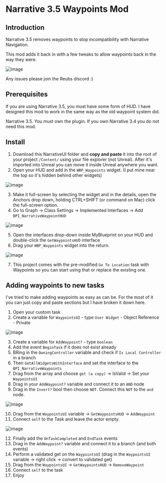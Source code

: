 # Narrative 3.5 Waypoints Mod
## Introduction
Narrative 3.5 removes waypoints to stop incompatibility with Narrative Navigation. 

This mod adds it back in with a few tweaks to allow waypoints back in the way they were.

![image](https://github.com/d3kryption/narrative_3.5_waypoints_mod/assets/48034534/8bb00dc6-1b44-4de5-a525-a8a5b3d1f6c2)

Any issues please join the Reubs discord :)


## Prerequisites
If you are using Narrative 3.5, you must have some form of HUD. I have designed this mod to work in the same way as the old waypoint system did.

Narrative 3.5. You must own the plugin. If you own Narrative 3.4 you do not need this mod.

## Install
1) Download this NarrativeUI folder and **copy and paste** it into the root of your project `/Content/` using your file explorer (not Unreal). After it's imported into Unreal you can move it inside Unreal anywhere you want.
2) Open your HUD and add in the `WBP_Waypoints` widget. (I put mine near the top so it's hidden behind other widgets)

![image](https://github.com/d3kryption/narrative_3.5_waypoints_mod/assets/48034534/a7c2e52d-030e-4d33-bfc4-8addfcb135a5)

3) Make it full-screen by selecting the widget and in the details, open the Anchors drop down, holding CTRL+SHIFT (or command on Mac) click the full-screen option.
4) Go to Graph -> Class Settings -> Implemented Interfaces -> Add `BPI_NarrativeWaypointHUD`

![image](https://github.com/d3kryption/narrative_3.5_waypoints_mod/assets/48034534/01db6273-acd8-43f6-8125-019d5558968c)

5) Open the interfaces drop-down inside MyBlueprint on your HUD and double-click the `GetWaypointsHUD` interface
6) Drag your `WBP_Waypoints` widget into the return.

![image](https://github.com/d3kryption/narrative_3.5_waypoints_mod/assets/48034534/42df9726-cbbb-4ef4-9495-cf70a467a507)

7) This project comes with the pre-modified `Go To Location` task with Waypoints so you can start using that or replace the existing one.

## Adding waypoints to new tasks
I've tried to make adding waypoints as easy as can be. For the most of it you can just copy and paste sections but I have broken it down here.

1) Open your custom task
2) Create a variable for `WaypointsUI` - type `User Widget` - Object Reference - Private

![image](https://github.com/d3kryption/narrative_3.5_waypoints_mod/assets/48034534/66cc2e9e-f232-49bb-9712-5dbae17f6f19)

3) Create a variable for `AddWaypoint?` - type `boolean`
4) Add the event `BeginTask` if it does not exist already
5) BRing in the `OwningController` variable and check if `Is Local Controller` in a branch
6) Then `GetAllWidgetsWithInterface` and set the interface to the `BPI_NarrativeWaypoints`
7) Drag from the array and choose `get (a copy)` -> IsValid -> Set your `WaypointsUI`
8) Drag in your `AddWaypoint?` variable and connect it to an `AND` node
9) Drag in the `Invert?` bool then choose `NOT`. Connect this `NOT` to the `and` node.

![image](https://github.com/d3kryption/narrative_3.5_waypoints_mod/assets/48034534/0742e423-5728-45e4-95d4-bd55b79cc023)

10) Drag from the `WaypointsUI` variable -> `GetWaypointsHUD` -> `AddWaypoint`
11) Connect `self` to the Task and leave the actor empty.

![image](https://github.com/d3kryption/narrative_3.5_waypoints_mod/assets/48034534/fd454c27-e8cd-4e4e-90b6-3b35b4c86c87)


12) Finally add the `OnTaskCompleted` and `EndTask` events
13) Drag in the `AddWaypoint?` variable and connect it to a branch (and both events)
14) Perform a validated get on the `WaypointsUI` (drag in the `WaypointsUI` variable -> right click -> convert to validated get)
15) Drag from the `WaypointsUI` -> `GetWaypointsHUD` -> `RemoveWaypoint`
16) Connect `self` to the task
17) Enjoy
